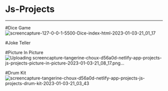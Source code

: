 ﻿# Js-Projects
 --------------------------
 #Dice Game
![screencapture-127-0-0-1-5500-Dice-index-html-2023-01-03-21_01_17](https://user-images.githubusercontent.com/108230716/210412363-30fca9b1-02c1-4fb3-9a7e-9c45c9f6356d.png)

#Joke Teller

#Picture In Picture
![Uploading screencapture-tangerine-choux-d56a0d-netlify-app-projects-js-projects-picture-in-picture-2023-01-03-21_08_17.png…]()

#Drum Kit
![screencapture-tangerine-choux-d56a0d-netlify-app-projects-js-projects-drum-kit-2023-01-03-21_03_43](https://user-images.githubusercontent.com/108230716/210412766-5e8a0287-e5e8-4250-93c4-7f513c54cfdc.png)
